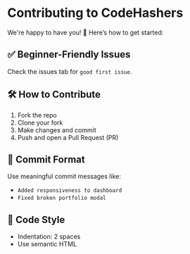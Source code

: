 # Contributing to CodeHashers

We're happy to have you! 🙌 Here’s how to get started:

## ✅ Beginner-Friendly Issues
Check the issues tab for `good first issue`.

## 🛠 How to Contribute
1. Fork the repo
2. Clone your fork
3. Make changes and commit
4. Push and open a Pull Request (PR)

## 💬 Commit Format
Use meaningful commit messages like:
- `Added responsiveness to dashboard`
- `Fixed broken portfolio modal`

## 🧼 Code Style
- Indentation: 2 spaces
- Use semantic HTML
